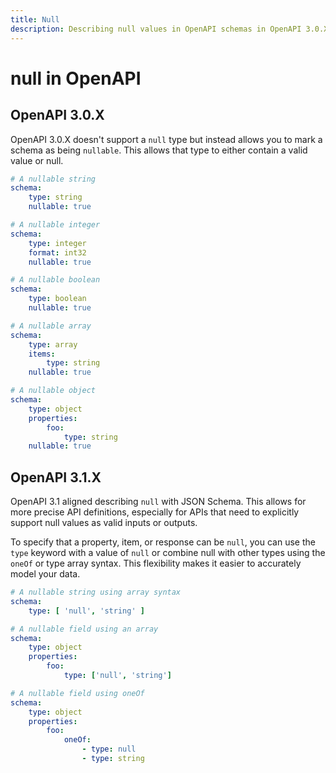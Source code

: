 ```yaml
---
title: Null
description: Describing null values in OpenAPI schemas in OpenAPI 3.0.X and 3.1.X.
---
```

# null in OpenAPI

## OpenAPI 3.0.X

OpenAPI 3.0.X doesn't support a `null` type but instead allows you to mark a schema as being `nullable`. This allows that type to either contain a valid value or null.

```yaml
# A nullable string
schema:
    type: string
    nullable: true

# A nullable integer
schema:
    type: integer
    format: int32
    nullable: true

# A nullable boolean
schema:
    type: boolean
    nullable: true

# A nullable array
schema:
    type: array
    items:
        type: string
    nullable: true

# A nullable object
schema:
    type: object
    properties:
        foo:
            type: string
    nullable: true
```

## OpenAPI 3.1.X

OpenAPI 3.1 aligned describing `null` with JSON Schema. This allows for more precise API definitions, especially for APIs that need to explicitly support null values as valid inputs or outputs.

To specify that a property, item, or response can be `null`, you can use the `type` keyword with a value of `null` or combine null with other types using the `oneOf` or type array syntax. This flexibility makes it easier to accurately model your data.

```yaml
# A nullable string using array syntax
schema:
    type: [ 'null', 'string' ]

# A nullable field using an array
schema:
    type: object
    properties:
        foo:
            type: ['null', 'string']

# A nullable field using oneOf
schema:
    type: object
    properties:
        foo:
            oneOf:
                - type: null
                - type: string
```

